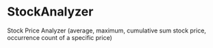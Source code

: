 # StockAnalyzer
Stock Price Analyzer (average, maximum, cumulative sum stock price, occurrence count of a specific price)
